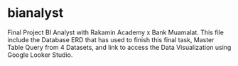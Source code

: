 # bianalyst
Final Project BI Analyst with Rakamin Academy x Bank Muamalat.
This file include the Database ERD that has used to finish this final task, Master Table Query from 4 Datasets,
and link to access the Data Visualization using Google Looker Studio.

